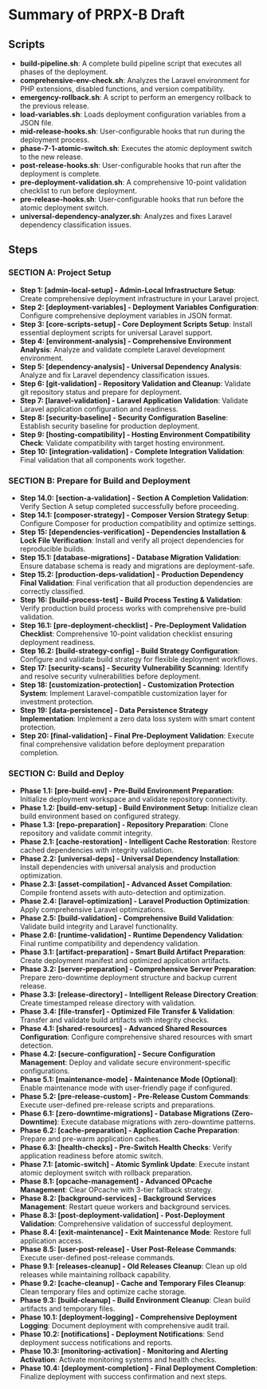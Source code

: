 # Summary of PRPX-B Draft

## Scripts

- **build-pipeline.sh**: A complete build pipeline script that executes all phases of the deployment.
- **comprehensive-env-check.sh**: Analyzes the Laravel environment for PHP extensions, disabled functions, and version compatibility.
- **emergency-rollback.sh**: A script to perform an emergency rollback to the previous release.
- **load-variables.sh**: Loads deployment configuration variables from a JSON file.
- **mid-release-hooks.sh**: User-configurable hooks that run during the deployment process.
- **phase-7-1-atomic-switch.sh**: Executes the atomic deployment switch to the new release.
- **post-release-hooks.sh**: User-configurable hooks that run after the deployment is complete.
- **pre-deployment-validation.sh**: A comprehensive 10-point validation checklist to run before deployment.
- **pre-release-hooks.sh**: User-configurable hooks that run before the atomic deployment switch.
- **universal-dependency-analyzer.sh**: Analyzes and fixes Laravel dependency classification issues.

## Steps

### SECTION A: Project Setup
- **Step 1: [admin-local-setup] - Admin-Local Infrastructure Setup**: Create comprehensive deployment infrastructure in your Laravel project.
- **Step 2: [deployment-variables] - Deployment Variables Configuration**: Configure comprehensive deployment variables in JSON format.
- **Step 3: [core-scripts-setup] - Core Deployment Scripts Setup**: Install essential deployment scripts for universal Laravel support.
- **Step 4: [environment-analysis] - Comprehensive Environment Analysis**: Analyze and validate complete Laravel development environment.
- **Step 5: [dependency-analysis] - Universal Dependency Analysis**: Analyze and fix Laravel dependency classification issues.
- **Step 6: [git-validation] - Repository Validation and Cleanup**: Validate git repository status and prepare for deployment.
- **Step 7: [laravel-validation] - Laravel Application Validation**: Validate Laravel application configuration and readiness.
- **Step 8: [security-baseline] - Security Configuration Baseline**: Establish security baseline for production deployment.
- **Step 9: [hosting-compatibility] - Hosting Environment Compatibility Check**: Validate compatibility with target hosting environment.
- **Step 10: [integration-validation] - Complete Integration Validation**: Final validation that all components work together.

### SECTION B: Prepare for Build and Deployment
- **Step 14.0: [section-a-validation] - Section A Completion Validation**: Verify Section A setup completed successfully before proceeding.
- **Step 14.1: [composer-strategy] - Composer Version Strategy Setup**: Configure Composer for production compatibility and optimize settings.
- **Step 15: [dependencies-verification] - Dependencies Installation & Lock File Verification**: Install and verify all project dependencies for reproducible builds.
- **Step 15.1: [database-migrations] - Database Migration Validation**: Ensure database schema is ready and migrations are deployment-safe.
- **Step 15.2: [production-deps-validation] - Production Dependency Final Validation**: Final verification that all production dependencies are correctly classified.
- **Step 16: [build-process-test] - Build Process Testing & Validation**: Verify production build process works with comprehensive pre-build validation.
- **Step 16.1: [pre-deployment-checklist] - Pre-Deployment Validation Checklist**: Comprehensive 10-point validation checklist ensuring deployment readiness.
- **Step 16.2: [build-strategy-config] - Build Strategy Configuration**: Configure and validate build strategy for flexible deployment workflows.
- **Step 17: [security-scans] - Security Vulnerability Scanning**: Identify and resolve security vulnerabilities before deployment.
- **Step 18: [customization-protection] - Customization Protection System**: Implement Laravel-compatible customization layer for investment protection.
- **Step 19: [data-persistence] - Data Persistence Strategy Implementation**: Implement a zero data loss system with smart content protection.
- **Step 20: [final-validation] - Final Pre-Deployment Validation**: Execute final comprehensive validation before deployment preparation completion.

### SECTION C: Build and Deploy
- **Phase 1.1: [pre-build-env] - Pre-Build Environment Preparation**: Initialize deployment workspace and validate repository connectivity.
- **Phase 1.2: [build-env-setup] - Build Environment Setup**: Initialize clean build environment based on configured strategy.
- **Phase 1.3: [repo-preparation] - Repository Preparation**: Clone repository and validate commit integrity.
- **Phase 2.1: [cache-restoration] - Intelligent Cache Restoration**: Restore cached dependencies with integrity validation.
- **Phase 2.2: [universal-deps] - Universal Dependency Installation**: Install dependencies with universal analysis and production optimization.
- **Phase 2.3: [asset-compilation] - Advanced Asset Compilation**: Compile frontend assets with auto-detection and optimization.
- **Phase 2.4: [laravel-optimization] - Laravel Production Optimization**: Apply comprehensive Laravel optimizations.
- **Phase 2.5: [build-validation] - Comprehensive Build Validation**: Validate build integrity and Laravel functionality.
- **Phase 2.6: [runtime-validation] - Runtime Dependency Validation**: Final runtime compatibility and dependency validation.
- **Phase 3.1: [artifact-preparation] - Smart Build Artifact Preparation**: Create deployment manifest and optimized application artifacts.
- **Phase 3.2: [server-preparation] - Comprehensive Server Preparation**: Prepare zero-downtime deployment structure and backup current release.
- **Phase 3.3: [release-directory] - Intelligent Release Directory Creation**: Create timestamped release directory with validation.
- **Phase 3.4: [file-transfer] - Optimized File Transfer & Validation**: Transfer and validate build artifacts with integrity checks.
- **Phase 4.1: [shared-resources] - Advanced Shared Resources Configuration**: Configure comprehensive shared resources with smart detection.
- **Phase 4.2: [secure-configuration] - Secure Configuration Management**: Deploy and validate secure environment-specific configurations.
- **Phase 5.1: [maintenance-mode] - Maintenance Mode (Optional)**: Enable maintenance mode with user-friendly page if configured.
- **Phase 5.2: [pre-release-custom] - Pre-Release Custom Commands**: Execute user-defined pre-release scripts and preparations.
- **Phase 6.1: [zero-downtime-migrations] - Database Migrations (Zero-Downtime)**: Execute database migrations with zero-downtime patterns.
- **Phase 6.2: [cache-preparation] - Application Cache Preparation**: Prepare and pre-warm application caches.
- **Phase 6.3: [health-checks] - Pre-Switch Health Checks**: Verify application readiness before atomic switch.
- **Phase 7.1: [atomic-switch] - Atomic Symlink Update**: Execute instant atomic deployment switch with rollback preparation.
- **Phase 8.1: [opcache-management] - Advanced OPcache Management**: Clear OPcache with 3-tier fallback strategy.
- **Phase 8.2: [background-services] - Background Services Management**: Restart queue workers and background services.
- **Phase 8.3: [post-deployment-validation] - Post-Deployment Validation**: Comprehensive validation of successful deployment.
- **Phase 8.4: [exit-maintenance] - Exit Maintenance Mode**: Restore full application access.
- **Phase 8.5: [user-post-release] - User Post-Release Commands**: Execute user-defined post-release commands.
- **Phase 9.1: [releases-cleanup] - Old Releases Cleanup**: Clean up old releases while maintaining rollback capability.
- **Phase 9.2: [cache-cleanup] - Cache and Temporary Files Cleanup**: Clean temporary files and optimize cache storage.
- **Phase 9.3: [build-cleanup] - Build Environment Cleanup**: Clean build artifacts and temporary files.
- **Phase 10.1: [deployment-logging] - Comprehensive Deployment Logging**: Document deployment with comprehensive audit trail.
- **Phase 10.2: [notifications] - Deployment Notifications**: Send deployment success notifications and reports.
- **Phase 10.3: [monitoring-activation] - Monitoring and Alerting Activation**: Activate monitoring systems and health checks.
- **Phase 10.4: [deployment-completion] - Final Deployment Completion**: Finalize deployment with success confirmation and next steps.